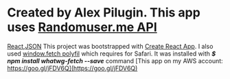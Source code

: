 
# Created by Alex Pilugin. This app uses [Randomuser.me API](https://randomuser.me/api/)
[React](https://facebook.github.io/react/),[JSON](http://json.org)
This project was bootstrapped with [Create React App](https://github.com/facebookincubator/create-react-app).
I also used [window.fetch polyfil](https://github.com/github/fetch) which requires for Safari. It was installed with ***$ npm install whatwg-fetch --save*** command
[This app on my AWS account: https://goo.gl/jFDV6Q](https://goo.gl/jFDV6Q)
